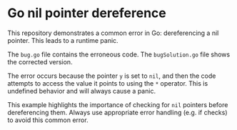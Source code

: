 # Go nil pointer dereference

This repository demonstrates a common error in Go: dereferencing a nil pointer.  This leads to a runtime panic.

The `bug.go` file contains the erroneous code.  The `bugSolution.go` file shows the corrected version.

The error occurs because the pointer `y` is set to `nil`, and then the code attempts to access the value it points to using the `*` operator.  This is undefined behavior and will always cause a panic.

This example highlights the importance of checking for `nil` pointers before dereferencing them. Always use appropriate error handling (e.g. if checks) to avoid this common error.